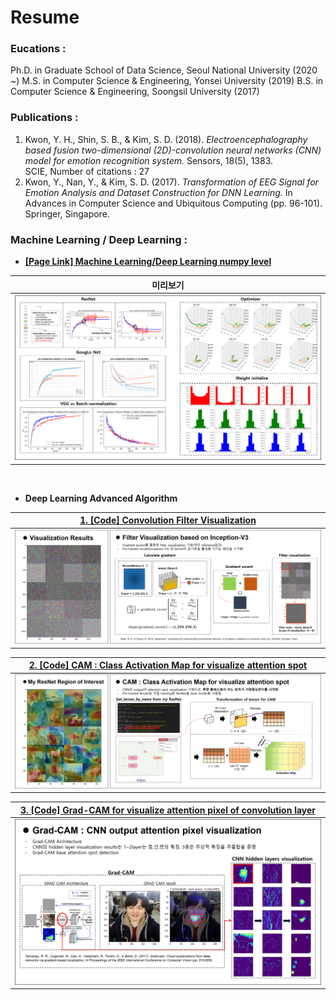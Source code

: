 # Resume

### Eucations :

Ph.D. in Graduate School of Data Science, Seoul National University (2020 ~)
M.S. in Computer Science & Engineering, Yonsei University (2019)
B.S. in Computer Science & Engineering, Soongsil University (2017)


### Publications :
1. Kwon, Y. H., Shin, S. B., & Kim, S. D. (2018). _Electroencephalography based fusion two-dimensional (2D)-convolution neural networks (CNN) model for emotion recognition system._ Sensors, 18(5), 1383.
<br> SCIE, Number of citations : 27
2. Kwon, Y., Nan, Y., & Kim, S. D. (2017). _Transformation of EEG Signal for Emotion Analysis and Dataset Construction for DNN Learning._ In Advances in Computer Science and Ubiquitous Computing (pp. 96-101). Springer, Singapore.


### Machine Learning / Deep Learning :
   - __[[Page Link] Machine Learning/Deep Learning numpy level ](https://github.com/Deepstroy/resume/tree/master/Machine%20Learning%20Algorithm%20(KNN%2C%20Kmeans%2C%20DNN%2C%20CNN%2C%20RNN%2C%20etc...))__

| 미리보기  |
|:---:|
| ![](https://github.com/Deepstroy/Inventory/blob/master/basic_pic.png?raw=true) |

<br>

   - __Deep Learning Advanced Algorithm__

|[1. [Code] Convolution Filter Visualization](https://github.com/Deepstroy/Filter_visualization_InceptionV3/blob/master/Filter_Visualization.ipynb) |
|:---:|
| ![]( https://github.com/Deepstroy/Inventory/blob/master/filter%20visualization-merged2.png?raw=true ) |  

|[2. [Code] CAM : Class Activation Map for visualize attention spot]( https://github.com/Deepstroy/CAM_ClassActivationMap/blob/master/CAM_class_activation_map.ipynb ) |
|:---:|
| ![](https://github.com/Deepstroy/Inventory/blob/master/CAM_result_pt.png?raw=true) |  
   
|[3. [Code] Grad-CAM for visualize attention pixel of convolution layer]( https://github.com/Deepstroy/Grad_CAM_based_on_VGGNet/blob/master/Grad_CAM_based_on_VGGNet.ipynb ) |
|:---:|
| ![](https://github.com/Deepstroy/Inventory/blob/master/My_grad_cam2.png?raw=true) |  
   
